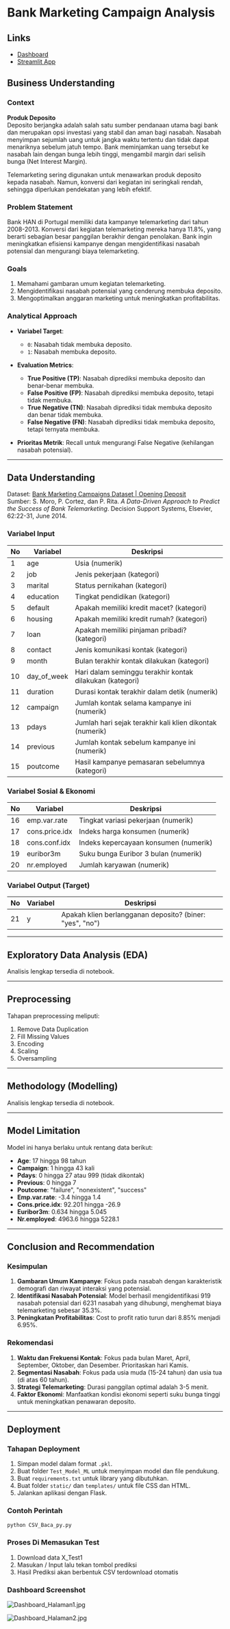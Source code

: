 # Bank Marketing Campaign Analysis

## Links
- [Dashboard](#) 
- [Streamlit App](#) <!-- Ganti dengan link Streamlit Anda -->

## Business Understanding

### Context
**Produk Deposito**  
Deposito berjangka adalah salah satu sumber pendanaan utama bagi bank dan merupakan opsi investasi yang stabil dan aman bagi nasabah. Nasabah menyimpan sejumlah uang untuk jangka waktu tertentu dan tidak dapat menariknya sebelum jatuh tempo. Bank meminjamkan uang tersebut ke nasabah lain dengan bunga lebih tinggi, mengambil margin dari selisih bunga (Net Interest Margin).

Telemarketing sering digunakan untuk menawarkan produk deposito kepada nasabah. Namun, konversi dari kegiatan ini seringkali rendah, sehingga diperlukan pendekatan yang lebih efektif.

### Problem Statement
Bank HAN di Portugal memiliki data kampanye telemarketing dari tahun 2008-2013. Konversi dari kegiatan telemarketing mereka hanya 11.8%, yang berarti sebagian besar panggilan berakhir dengan penolakan. Bank ingin meningkatkan efisiensi kampanye dengan mengidentifikasi nasabah potensial dan mengurangi biaya telemarketing.

### Goals
1. Memahami gambaran umum kegiatan telemarketing.
2. Mengidentifikasi nasabah potensial yang cenderung membuka deposito.
3. Mengoptimalkan anggaran marketing untuk meningkatkan profitabilitas.

### Analytical Approach
- **Variabel Target**:  
  - `0`: Nasabah tidak membuka deposito.  
  - `1`: Nasabah membuka deposito.  

- **Evaluation Metrics**:  
  - **True Positive (TP)**: Nasabah diprediksi membuka deposito dan benar-benar membuka.  
  - **False Positive (FP)**: Nasabah diprediksi membuka deposito, tetapi tidak membuka.  
  - **True Negative (TN)**: Nasabah diprediksi tidak membuka deposito dan benar tidak membuka.  
  - **False Negative (FN)**: Nasabah diprediksi tidak membuka deposito, tetapi ternyata membuka.  

- **Prioritas Metrik**: Recall untuk mengurangi False Negative (kehilangan nasabah potensial).

---

## Data Understanding
Dataset: [Bank Marketing Campaigns Dataset | Opening Deposit](https://archive.ics.uci.edu/ml/datasets/bank+marketing)  
Sumber: S. Moro, P. Cortez, dan P. Rita. *A Data-Driven Approach to Predict the Success of Bank Telemarketing*. Decision Support Systems, Elsevier, 62:22-31, June 2014.

### Variabel Input
| No  | Variabel          | Deskripsi |
|-----|-------------------|-----------|
| 1   | age               | Usia (numerik) |
| 2   | job               | Jenis pekerjaan (kategori) |
| 3   | marital           | Status pernikahan (kategori) |
| 4   | education         | Tingkat pendidikan (kategori) |
| 5   | default           | Apakah memiliki kredit macet? (kategori) |
| 6   | housing           | Apakah memiliki kredit rumah? (kategori) |
| 7   | loan              | Apakah memiliki pinjaman pribadi? (kategori) |
| 8   | contact           | Jenis komunikasi kontak (kategori) |
| 9   | month             | Bulan terakhir kontak dilakukan (kategori) |
| 10  | day_of_week       | Hari dalam seminggu terakhir kontak dilakukan (kategori) |
| 11  | duration          | Durasi kontak terakhir dalam detik (numerik) |
| 12  | campaign          | Jumlah kontak selama kampanye ini (numerik) |
| 13  | pdays             | Jumlah hari sejak terakhir kali klien dikontak (numerik) |
| 14  | previous          | Jumlah kontak sebelum kampanye ini (numerik) |
| 15  | poutcome          | Hasil kampanye pemasaran sebelumnya (kategori) |

### Variabel Sosial & Ekonomi
| No  | Variabel          | Deskripsi |
|-----|-------------------|-----------|
| 16  | emp.var.rate      | Tingkat variasi pekerjaan (numerik) |
| 17  | cons.price.idx    | Indeks harga konsumen (numerik) |
| 18  | cons.conf.idx     | Indeks kepercayaan konsumen (numerik) |
| 19  | euribor3m         | Suku bunga Euribor 3 bulan (numerik) |
| 20  | nr.employed       | Jumlah karyawan (numerik) |

### Variabel Output (Target)
| No  | Variabel | Deskripsi |
|-----|----------|-----------|
| 21  | y        | Apakah klien berlangganan deposito? (biner: "yes", "no") |

---

## Exploratory Data Analysis (EDA)
Analisis lengkap tersedia di notebook.

---

## Preprocessing
Tahapan preprocessing meliputi:
1. Remove Data Duplication
2. Fill Missing Values
3. Encoding
4. Scaling
5. Oversampling

---

## Methodology (Modelling)
Analisis lengkap tersedia di notebook.

---

## Model Limitation
Model ini hanya berlaku untuk rentang data berikut:
- **Age**: 17 hingga 98 tahun
- **Campaign**: 1 hingga 43 kali
- **Pdays**: 0 hingga 27 atau 999 (tidak dikontak)
- **Previous**: 0 hingga 7
- **Poutcome**: "failure", "nonexistent", "success"
- **Emp.var.rate**: -3.4 hingga 1.4
- **Cons.price.idx**: 92.201 hingga -26.9
- **Euribor3m**: 0.634 hingga 5.045
- **Nr.employed**: 4963.6 hingga 5228.1

---

## Conclusion and Recommendation

### Kesimpulan
1. **Gambaran Umum Kampanye**: Fokus pada nasabah dengan karakteristik demografi dan riwayat interaksi yang potensial.
2. **Identifikasi Nasabah Potensial**: Model berhasil mengidentifikasi 919 nasabah potensial dari 6231 nasabah yang dihubungi, menghemat biaya telemarketing sebesar 35.3%.
3. **Peningkatan Profitabilitas**: Cost to profit ratio turun dari 8.85% menjadi 6.95%.

### Rekomendasi
1. **Waktu dan Frekuensi Kontak**: Fokus pada bulan Maret, April, September, Oktober, dan Desember. Prioritaskan hari Kamis.
2. **Segmentasi Nasabah**: Fokus pada usia muda (15-24 tahun) dan usia tua (di atas 60 tahun).
3. **Strategi Telemarketing**: Durasi panggilan optimal adalah 3-5 menit.
4. **Faktor Ekonomi**: Manfaatkan kondisi ekonomi seperti suku bunga tinggi untuk meningkatkan penawaran deposito.

---

## Deployment
### Tahapan Deployment
1. Simpan model dalam format `.pkl`.
2. Buat folder `Test_Model_ML` untuk menyimpan model dan file pendukung.
3. Buat `requirements.txt` untuk library yang dibutuhkan.
4. Buat folder `static/` dan `templates/` untuk file CSS dan HTML.
5. Jalankan aplikasi dengan Flask.

### Contoh Perintah
```bash
python CSV_Baca_py.py
```

### Proses Di Memasukan Test
1. Download data X_Test1
2. Masukan / Input lalu tekan tombol prediksi
3. Hasil Prediksi akan berbentuk CSV terdownload otomatis

### Dashboard Screenshot
![Dashboard_Halaman1.jpg](https://github.com/PurwadhikaDev/AlphaGroup_JC_DS_FT_Jogja_05_FinalProject/blob/main/Dashboard_Halaman1.jpg)


![Dashboard_Halaman2.jpg](https://github.com/PurwadhikaDev/AlphaGroup_JC_DS_FT_Jogja_05_FinalProject/blob/main/Dashboard_Halaman2.jpg)
